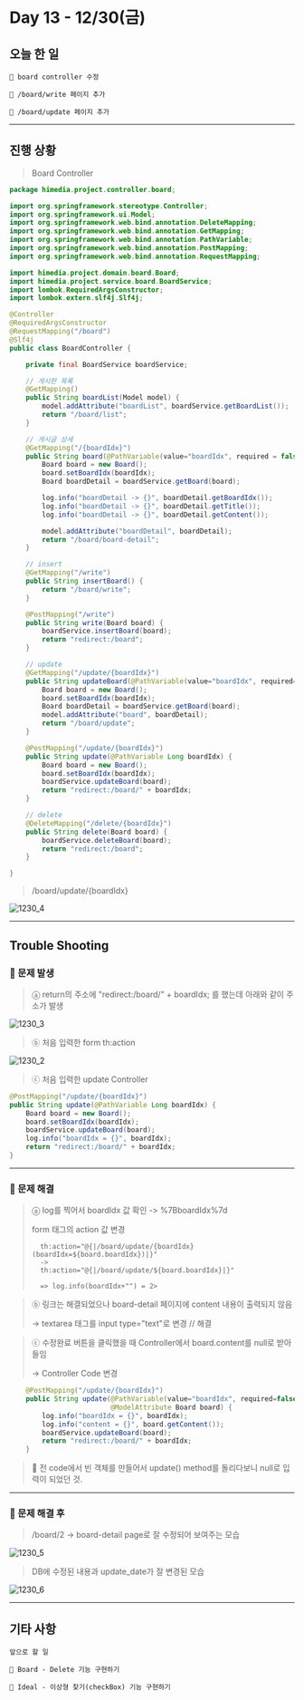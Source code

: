 # Day 13 - 12/30(금)

## 오늘 한 일

```
🎈 board controller 수정

🎈 /board/write 페이지 추가

🎈 /board/update 페이지 추가
```

---

## 진행 상황

> Board Controller

```java
package himedia.project.controller.board;

import org.springframework.stereotype.Controller;
import org.springframework.ui.Model;
import org.springframework.web.bind.annotation.DeleteMapping;
import org.springframework.web.bind.annotation.GetMapping;
import org.springframework.web.bind.annotation.PathVariable;
import org.springframework.web.bind.annotation.PostMapping;
import org.springframework.web.bind.annotation.RequestMapping;

import himedia.project.domain.board.Board;
import himedia.project.service.board.BoardService;
import lombok.RequiredArgsConstructor;
import lombok.extern.slf4j.Slf4j;

@Controller
@RequiredArgsConstructor
@RequestMapping("/board")
@Slf4j
public class BoardController {

	private final BoardService boardService;

	// 게시판 목록
	@GetMapping()
	public String boardList(Model model) {
		model.addAttribute("boardList", boardService.getBoardList());
		return "/board/list";
	}

	// 게시글 상세
	@GetMapping("/{boardIdx}")
	public String board(@PathVariable(value="boardIdx", required = false) Long boardIdx, Model model) {
		Board board = new Board();
		board.setBoardIdx(boardIdx);
		Board boardDetail = boardService.getBoard(board);

		log.info("boardDetail -> {}", boardDetail.getBoardIdx());
		log.info("boardDetail -> {}", boardDetail.getTitle());
		log.info("boardDetail -> {}", boardDetail.getContent());

		model.addAttribute("boardDetail", boardDetail);
		return "/board/board-detail";
	}

	// insert
	@GetMapping("/write")
	public String insertBoard() {
		return "/board/write";
	}

	@PostMapping("/write")
	public String write(Board board) {
		boardService.insertBoard(board);
		return "redirect:/board";
	}

	// update
	@GetMapping("/update/{boardIdx}")
	public String updateBoard(@PathVariable(value="boardIdx", required=false) Long boardIdx, Model model) {
		Board board = new Board();
		board.setBoardIdx(boardIdx);
		Board boardDetail = boardService.getBoard(board);
		model.addAttribute("board", boardDetail);
		return "/board/update";
	}

	@PostMapping("/update/{boardIdx}")
	public String update(@PathVariable Long boardIdx) {
		Board board = new Board();
		board.setBoardIdx(boardIdx);
		boardService.updateBoard(board);
		return "redirect:/board/" + boardIdx;
	}

	// delete
	@DeleteMapping("/delete/{boardIdx}")
	public String delete(Board board) {
		boardService.deleteBoard(board);
		return "redirect:/board";
	}

}

```

> /board/update/{boardIdx}

<!-- Image 4 -->
![1230_4](https://user-images.githubusercontent.com/111822816/210068655-946b7d5a-d458-486d-86fa-ba3b783b2f3a.png)

---

## Trouble Shooting

### 📌 문제 발생

> ⓐ return의 주소에 "redirect:/board/" + boardIdx; 를 했는데 아래와 같이 주소가 발생

<!-- Image 3 -->
![1230_3](https://user-images.githubusercontent.com/111822816/210068667-26330bae-2237-4d87-b64b-70520ab49704.png)

> ⓑ 처음 입력한 form th:action

<!-- Image 2 -->
![1230_2](https://user-images.githubusercontent.com/111822816/210068671-f1a00735-bab8-407f-bd72-054e51ea89bb.png)

> ⓒ 처음 입력한 update Controller

```java
@PostMapping("/update/{boardIdx}")
public String update(@PathVariable Long boardIdx) {
    Board board = new Board();
    board.setBoardIdx(boardIdx);
    boardService.updateBoard(board);
    log.info("boardIdx = {}", boardIdx);
    return "redirect:/board/" + boardIdx;
}
```

---

### 📌 문제 해결

> ⓐ log를 찍어서 boardIdx 값 확인 -> %7BboardIdx%7d
>
> form 태그의 action 값 변경
>
>       th:action="@{|/board/update/{boardIdx}(boardIdx=${board.boardIdx})|}"
>       ->
>       th:action="@{|/board/update/${board.boardIdx}|}"
>
>       => log.info(boardIdx+"") = 2>

> ⓑ 링크는 해결되었으나 board-detail 페이지에 content 내용이 출력되지 않음
>
> -> textarea 태그를 input type="text"로 변경 // 해결

> ⓒ 수정완료 버튼을 클릭했을 때 Controller에서 board.content를 null로 받아들임
>
> -> Controller Code 변경

```java
    @PostMapping("/update/{boardIdx}")
	public String update(@PathVariable(value="boardIdx", required=false) Long boardIdx,
						 @ModelAttribute Board board) {
		log.info("boardIdx = {}", boardIdx);
		log.info("content = {}", board.getContent());
		boardService.updateBoard(board);
		return "redirect:/board/" + boardIdx;
	}
```

> 🎈 전 code에서 빈 객체를 만들어서 update() method를 돌리다보니 null로 입력이 되었던 것.

---

### 📌 문제 해결 후

> /board/2 -> board-detail page로 잘 수정되어 보여주는 모습

<!-- Image 5 -->
![1230_5](https://user-images.githubusercontent.com/111822816/210068696-40e0c238-2985-40c6-b8e9-121940ac36ce.PNG)

> DB에 수정된 내용과 update_date가 잘 변경된 모습

<!-- Image 6 -->
![1230_6](https://user-images.githubusercontent.com/111822816/210068709-6e28e364-c04d-4cd9-bc56-07d65077449d.PNG)

---

## 기타 사항

```
앞으로 할 일

🎈 Board - Delete 기능 구현하기

🎈 Ideal - 이상형 찾기(checkBox) 기능 구현하기
```
